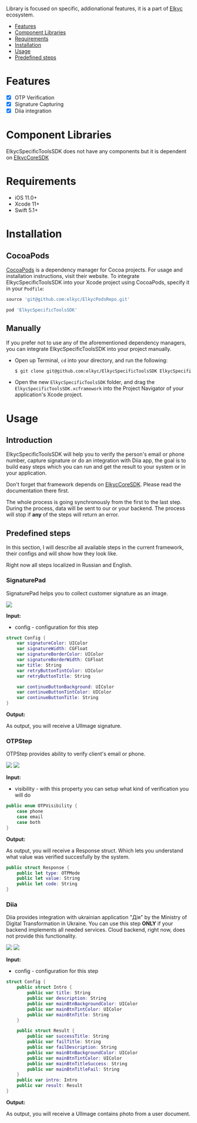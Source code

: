 Library is focused on specific, addionational features, it is a part of [Elkyc](https://elkyc.com) ecosystem.

- [Features](#features)
- [Component Libraries](#component-libraries)
- [Requirements](#requirements)
- [Installation](#installation)
- [Usage](#usage)
- [Predefined steps](#predefined-steps)

# Features
- [x] OTP Verification
- [x] Signature Capturing
- [x] Diia integration

# Component Libraries
ElkycSpecificToolsSDK does not have any components but it is dependent on [ElkycCoreSDK](https://github.com/elkyc/ElkycCoreSDK)

# Requirements

- iOS 11.0+ 
- Xcode 11+
- Swift 5.1+

# Installation
## CocoaPods

[CocoaPods](https://cocoapods.org) is a dependency manager for Cocoa projects. For usage and installation instructions, visit their website. To integrate ElkycSpecificToolsSDK into your Xcode project using CocoaPods, specify it in your `Podfile`:

```ruby
source 'git@github.com:elkyc/ElkycPodsRepo.git'

pod 'ElkycSpecificToolsSDK'
```
## Manually

If you prefer not to use any of the aforementioned dependency managers, you can integrate ElkycSpecificToolsSDK into your project manually.

- Open up Terminal, `cd` into your directory, and run the following:

  ```bash
  $ git clone git@github.com:elkyc/ElkycSpecificToolsSDK ElkycSpecificToolsSDK
  ```
- Open the new `ElkycSpecificToolsSDK` folder, and drag the `ElkycSpecificToolsSDK.xcframework` into the Project Navigator of your application's Xcode project.


# Usage
## Introduction
ElkycSpecificToolsSDK will help you to verify the person's email or phone number, capture signature or do an integration with Diia app, the goal is to build easy steps which you can run and get the result to your system or in your application.

Don't forget that framework depends on [ElkycCoreSDK](https://github.com/elkyc/ElkycCoreSDK). Please read the documentation there first.

The whole process is going synchronously from the first to the last step. During the process, data will be sent to our or your backend. The process will stop if **any** of the steps will return an error.

## Predefined steps
In this section, I will describe all available steps in the current framework, their configs and will show how they look like. 

Right now all steps localized in Russian and English.

### SignaturePad
SignaturePad helps you to collect customer signature as an image.

![](https://github.com/elkyc/ElkycSpecificToolsSDK/blob/main/Images/SignaturePad.png?raw=true)

**Input:**

- config - configuration for this step

```swift
struct Config {
    var signatureColor: UIColor
    var signatureWidth: CGFloat
    var signatureBorderColor: UIColor
    var signatureBorderWidth: CGFloat
    var title: String
    var retryButtonTintColor: UIColor
    var retryButtonTitle: String

    var continueButtonBackground: UIColor
    var continueButtonTintColor: UIColor
    var continueButtonTitle: String
}
```

**Output:**

As output, you will receive a UIImage signature.

### OTPStep
OTPStep provides ability to verify client's email or phone.

![](https://github.com/elkyc/ElkycSpecificToolsSDK/blob/main/Images/Otp_Intro.png?raw=true)
![](https://github.com/elkyc/ElkycSpecificToolsSDK/blob/main/Images/Otp_verify.png?raw=true)

**Input:**

- visibility - with this property you can setup what kind of verification you will do

```swift
public enum OTPVisibility {
    case phone
    case email
    case both
}
```

**Output:**

As output, you will receive a Response struct. Which lets you understand what value was verified succesfully by the system.

```swift
public struct Response {
	public let type: OTPMode
	public let value: String
	public let code: String
}
```

### Diia
Diia provides integration with ukrainian application "Дія" by the Ministry of Digital Transformation in Ukraine. You can use this step **ONLY** if your backend implements all needed services. Cloud backend, right now, does not provide this functionality.

![](https://github.com/elkyc/ElkycSpecificToolsSDK/blob/main/Images/Diia_Intro.png?raw=true)
![](https://github.com/elkyc/ElkycSpecificToolsSDK/blob/main/Images/Diia_Result.png?raw=true)

**Input:**

- config - configuration for this step

```swift
struct Config {
    public struct Intro {
        public var title: String
        public var description: String
        public var mainBtnBackgroundColor: UIColor
        public var mainBtnTintColor: UIColor
        public var mainBtnTitle: String
    }

    public struct Result {
        public var successTitle: String
        public var failTitle: String
        public var failDescription: String
        public var mainBtnBackgroundColor: UIColor
        public var mainBtnTintColor: UIColor
        public var mainBtnTitleSuccess: String
        public var mainBtnTitleFail: String
    }
    public var intro: Intro
    public var result: Result
}
```

**Output:**

As output, you will receive a UIImage contains photo from a user document.
